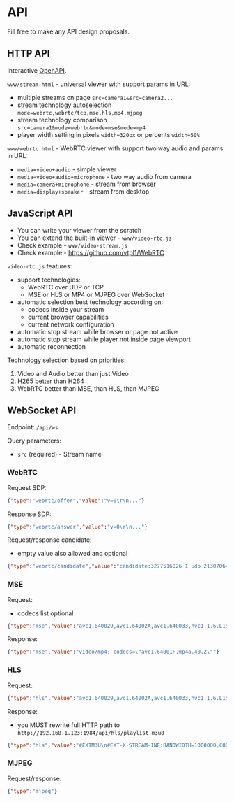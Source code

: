 # API

Fill free to make any API design proposals.

## HTTP API

Interactive [OpenAPI](https://alexxit.github.io/vrtc3/api/).

`www/stream.html` - universal viewer with support params in URL:

- multiple streams on page `src=camera1&src=camera2...`
- stream technology autoselection `mode=webrtc,webrtc/tcp,mse,hls,mp4,mjpeg`
- stream technology comparison `src=camera1&mode=webrtc&mode=mse&mode=mp4`
- player width setting in pixels `width=320px` or percents `width=50%`

`www/webrtc.html` - WebRTC viewer with support two way audio and params in URL:

- `media=video+audio` - simple viewer
- `media=video+audio+microphone` - two way audio from camera
- `media=camera+microphone` - stream from browser
- `media=display+speaker` - stream from desktop

## JavaScript API

- You can write your viewer from the scratch
- You can extend the built-in viewer - `www/video-rtc.js`
- Check example - `www/video-stream.js`
- Check example - https://github.com/vtpl1/WebRTC

`video-rtc.js` features:

- support technologies:
    - WebRTC over UDP or TCP
    - MSE or HLS or MP4 or MJPEG over WebSocket
- automatic selection best technology according on:
    - codecs inside your stream
    - current browser capabilities
    - current network configuration
- automatic stop stream while browser or page not active
- automatic stop stream while player not inside page viewport
- automatic reconnection

Technology selection based on priorities:

1. Video and Audio better than just Video
2. H265 better than H264
3. WebRTC better than MSE, than HLS, than MJPEG

## WebSocket API

Endpoint: `/api/ws`

Query parameters:

- `src` (required) - Stream name

### WebRTC

Request SDP:

```json
{"type":"webrtc/offer","value":"v=0\r\n..."}
```

Response SDP:

```json
{"type":"webrtc/answer","value":"v=0\r\n..."}
```

Request/response candidate:

- empty value also allowed and optional

```json
{"type":"webrtc/candidate","value":"candidate:3277516026 1 udp 2130706431 192.168.1.123 54321 typ host"}
```

### MSE

Request:

- codecs list optional

```json
{"type":"mse","value":"avc1.640029,avc1.64002A,avc1.640033,hvc1.1.6.L153.B0,mp4a.40.2,mp4a.40.5,flac,opus"}
```

Response:

```json
{"type":"mse","value":"video/mp4; codecs=\"avc1.64001F,mp4a.40.2\""}
```

### HLS

Request:

```json
{"type":"hls","value":"avc1.640029,avc1.64002A,avc1.640033,hvc1.1.6.L153.B0,mp4a.40.2,mp4a.40.5,flac"}
```

Response:

- you MUST rewrite full HTTP path to `http://192.168.1.123:1984/api/hls/playlist.m3u8`

```json
{"type":"hls","value":"#EXTM3U\n#EXT-X-STREAM-INF:BANDWIDTH=1000000,CODECS=\"avc1.64001F,mp4a.40.2\"\nhls/playlist.m3u8?id=DvmHdd9w"}
```

### MJPEG

Request/response:

```json
{"type":"mjpeg"}
```
